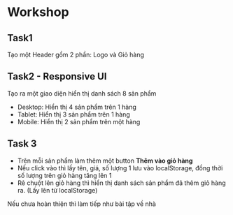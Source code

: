 
# Workshop


## Task1

Tạo một Header gồm 2 phần: Logo và Giỏ hàng


## Task2 - Responsive UI

Tạo ra một giao diện hiển thị danh sách 8 sản phẩm

* Desktop:  Hiển thị 4 sản phẩm trên 1 hàng
* Tablet: Hiển thị 3 sản phẩm trên 1 hàng
* Mobile: Hiển thị 2 sản phẩm trên một hàng

## Task 3

* Trên mỗi sản phẩm làm thêm một button **Thêm vào giỏ hàng**
* Nếu click vào thì lấy tên, giá, số lượng 1 lưu vào localStorage, đồng thời số lượng trên giỏ hàng tăng lên 1
* Rê chuột lên giỏ hàng thì hiển thị danh sách sản phẩm đã thêm giỏ hàng ra. (Lấy lên từ localStorage)

Nếu chưa hoàn thiện thì làm tiếp như bài tập về nhà